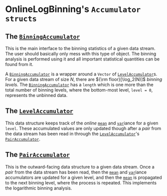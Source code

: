 # OnlineLogBinning's `Accumulator` `structs`

## The [`BinningAccumulator`](@ref)

This is the main interface to the binning statistics of a given data stream. The user should basically only mess with this type of object. The binning analysis is performed using it and all important statistical quantities can be found from it.

A [`BinningAccumulator`](@ref) is a wrapper around a `Vector` of [`LevelAccumulator`](@ref)s. For a given data stream of size $N$, there are ${\rm floor}[\log_2(N)]$ _binning levels_. The [`BinningAccumulator`](@ref) has a `length` which is one more than the total number of binning levels, where the bottom-most level, `level = 0`, represents the unbinned data.

## The [`LevelAccumulator`](@ref)

This data structure keeps track of the _online_ [`mean`](@ref) and [`var`](@ref)iance for a given `level`. These accumulated values are only updated though after a _pair_ from the data stream has been read in through the [`LevelAccumulator`](@ref)'s [`PairAccumulator`](@ref).

## The [`PairAccumulator`](@ref)

This is the outward-facing data structure to a given data stream. Once a _pair_ from the data stream has been read, then the [`mean`](@ref) and [`var`](@ref)iance accumulators are updated for a given level, and then the [`mean`](@ref) is propagated to the next binning level, where the process is repeated. This implements the logarithmic binning analysis.